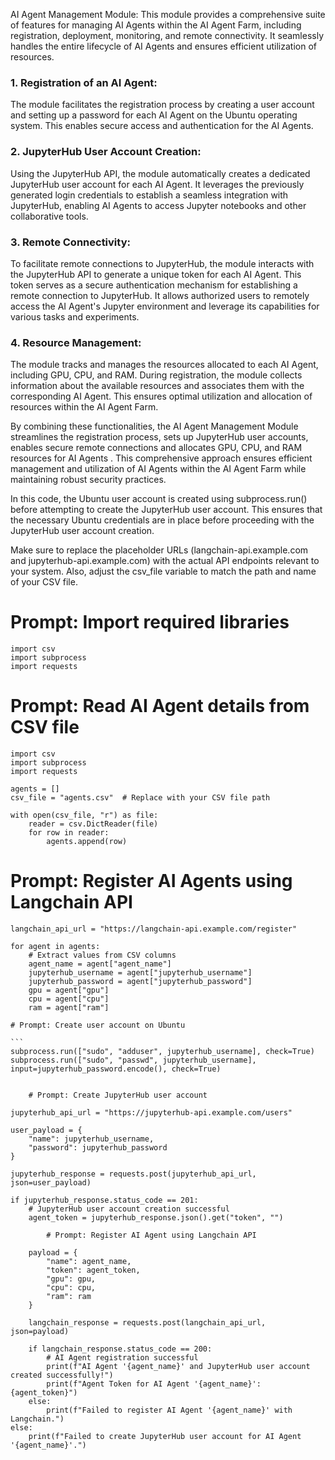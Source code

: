 AI Agent Management Module: This module provides a comprehensive suite of features for managing AI Agents within the AI Agent Farm, including registration, deployment, monitoring, and remote connectivity. It seamlessly handles the entire lifecycle of AI Agents and ensures efficient utilization of resources.

### 1. Registration of an AI Agent:
The module facilitates the registration process by creating a user account and setting up a password for each AI Agent on the Ubuntu operating system. This enables secure access and authentication for the AI Agents.

### 2. JupyterHub User Account Creation:
Using the JupyterHub API, the module automatically creates a dedicated JupyterHub user account for each AI Agent. It leverages the previously generated login credentials to establish a seamless integration with JupyterHub, enabling AI Agents to access Jupyter notebooks and other collaborative tools.

### 3. Remote Connectivity:
To facilitate remote connections to JupyterHub, the module interacts with the JupyterHub API to generate a unique token for each AI Agent. This token serves as a secure authentication mechanism for establishing a remote connection to JupyterHub. It allows authorized users to remotely access the AI Agent's Jupyter environment and leverage its capabilities for various tasks and experiments.

### 4. Resource Management:
The module tracks and manages the resources allocated to each AI Agent, including GPU, CPU, and RAM. During registration, the module collects information about the available resources and associates them with the corresponding AI Agent. This ensures optimal utilization and allocation of resources within the AI Agent Farm.

By combining these functionalities, the AI Agent Management Module streamlines the registration process, sets up JupyterHub user accounts, enables secure remote connections and allocates GPU, CPU, and RAM resources for AI Agents . This comprehensive approach ensures efficient management and utilization of AI Agents within the AI Agent Farm while maintaining robust security practices.


In this  code, the Ubuntu user account is created using subprocess.run() before attempting to create the JupyterHub user account. This ensures that the necessary Ubuntu credentials are in place before proceeding with the JupyterHub user account creation.

Make sure to replace the placeholder URLs (langchain-api.example.com and jupyterhub-api.example.com) with the actual API endpoints relevant to your system. Also, adjust the csv_file variable to match the path and name of your CSV file.


# Prompt: Import required libraries
```
import csv
import subprocess
import requests
```
# Prompt: Read AI Agent details from CSV file
```
import csv
import subprocess
import requests

agents = []
csv_file = "agents.csv"  # Replace with your CSV file path

with open(csv_file, "r") as file:
    reader = csv.DictReader(file)
    for row in reader:
        agents.append(row)
```
# Prompt: Register AI Agents using Langchain API

```
langchain_api_url = "https://langchain-api.example.com/register"

for agent in agents:
    # Extract values from CSV columns
    agent_name = agent["agent_name"]
    jupyterhub_username = agent["jupyterhub_username"]
    jupyterhub_password = agent["jupyterhub_password"]
    gpu = agent["gpu"]
    cpu = agent["cpu"]
    ram = agent["ram"]
```
    # Prompt: Create user account on Ubuntu

    ```
    subprocess.run(["sudo", "adduser", jupyterhub_username], check=True)
    subprocess.run(["sudo", "passwd", jupyterhub_username], input=jupyterhub_password.encode(), check=True)
```

    # Prompt: Create JupyterHub user account

```
    jupyterhub_api_url = "https://jupyterhub-api.example.com/users"

    user_payload = {
        "name": jupyterhub_username,
        "password": jupyterhub_password
    }

    jupyterhub_response = requests.post(jupyterhub_api_url, json=user_payload)

    if jupyterhub_response.status_code == 201:
        # JupyterHub user account creation successful
        agent_token = jupyterhub_response.json().get("token", "")

```
        # Prompt: Register AI Agent using Langchain API

 ```
        payload = {
            "name": agent_name,
            "token": agent_token,
            "gpu": gpu,
            "cpu": cpu,
            "ram": ram
        }

        langchain_response = requests.post(langchain_api_url, json=payload)

        if langchain_response.status_code == 200:
            # AI Agent registration successful
            print(f"AI Agent '{agent_name}' and JupyterHub user account created successfully!")
            print(f"Agent Token for AI Agent '{agent_name}': {agent_token}")
        else:
            print(f"Failed to register AI Agent '{agent_name}' with Langchain.")
    else:
        print(f"Failed to create JupyterHub user account for AI Agent '{agent_name}'.")
```

